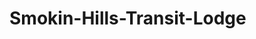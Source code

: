 # Smokin-Hills-Transit-Lodge
<!--doctype html>
<html lang="en-uk">
<head>
<meta charset="UTF-8">
<title>My First Repository--Smokin Hills Transit Lodge </title>
</head>

<body>
  <p>A Hotel Reservation website where visitor or guest can book or reserve a room. It helps the guest to know the type of rooms the hotel has </p>
  </body>
  </html>
